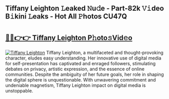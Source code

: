 ## Tiffany Leighton 𝙻eaked 𝙽u𝚍e - Part-82k 𝚅𝚒deo B𝚒kini 𝙻eaks - Hot All 𝙿hotos CU47Q

# <h2><a href="http://ld3ozrv.urlbe.top/?page=Tiffany+Leighton">🔗🔗👉👉 Tiffany Leighton P𝚑oto𝚜Vid𝚎o</a></h2>

[![Tiffany Leighton](https://i.imgur.com/eBuTRDB.gif)](http://ld3ozrv.urlbe.top/?page=Tiffany+Leighton)
Tiffany Leighton, a multifaceted and thought-provoking character, eludes easy understanding. Her innovative use of digital media for self-presentation has captivated and enraged followers, stimulating debates on privacy, artistic expression, and the essence of online communities. Despite the ambiguity of her future goals, her role in shaping the digital sphere is unquestionable. With unwavering commitment and undeniable magnetism, Tiffany Leighton impact on digital media is unstoppable.
